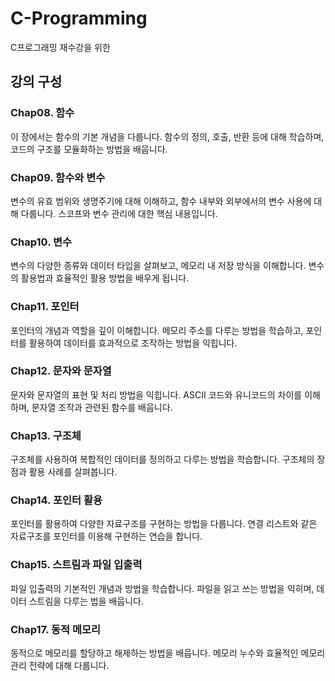 # C-Programming
C프로그래밍 재수강을 위한

## 강의 구성
### Chap08. 함수
이 장에서는 함수의 기본 개념을 다룹니다. 함수의 정의, 호출, 반환 등에 대해 학습하며, 코드의 구조를 모듈화하는 방법을 배웁니다.

### Chap09. 함수와 변수
변수의 유효 범위와 생명주기에 대해 이해하고, 함수 내부와 외부에서의 변수 사용에 대해 다룹니다. 스코프와 변수 관리에 대한 핵심 내용입니다.

### Chap10. 변수
변수의 다양한 종류와 데이터 타입을 살펴보고, 메모리 내 저장 방식을 이해합니다. 변수의 활용법과 효율적인 활용 방법을 배우게 됩니다.

### Chap11. 포인터
포인터의 개념과 역할을 깊이 이해합니다. 메모리 주소를 다루는 방법을 학습하고, 포인터를 활용하여 데이터를 효과적으로 조작하는 방법을 익힙니다.

### Chap12. 문자와 문자열
문자와 문자열의 표현 및 처리 방법을 익힙니다. ASCII 코드와 유니코드의 차이를 이해하며, 문자열 조작과 관련된 함수를 배웁니다.

### Chap13. 구조체
구조체를 사용하여 복합적인 데이터를 정의하고 다루는 방법을 학습합니다. 구조체의 장점과 활용 사례를 살펴봅니다.

### Chap14. 포인터 활용
포인터를 활용하여 다양한 자료구조를 구현하는 방법을 다룹니다. 연결 리스트와 같은 자료구조를 포인터를 이용해 구현하는 연습을 합니다.

### Chap15. 스트림과 파일 입출력
파일 입출력의 기본적인 개념과 방법을 학습합니다. 파일을 읽고 쓰는 방법을 익히며, 데이터 스트림을 다루는 법을 배웁니다.

### Chap17. 동적 메모리
동적으로 메모리를 할당하고 해제하는 방법을 배웁니다. 메모리 누수와 효율적인 메모리 관리 전략에 대해 다룹니다.

<!--강의 자료
강의 슬라이드와 예제 코드는 강의자료 폴더에서 확인하실 수 있습니다. 실습과 과제를 통해 학습 내용을 실제로 적용해보세요!

질문 및 지원
강의 내용에 대한 질문이나 도움이 필요한 경우, Q&A 섹션을 활용하거나 이메일로 문의해주세요. 함께 공부하며 성장해봅시다!-->
